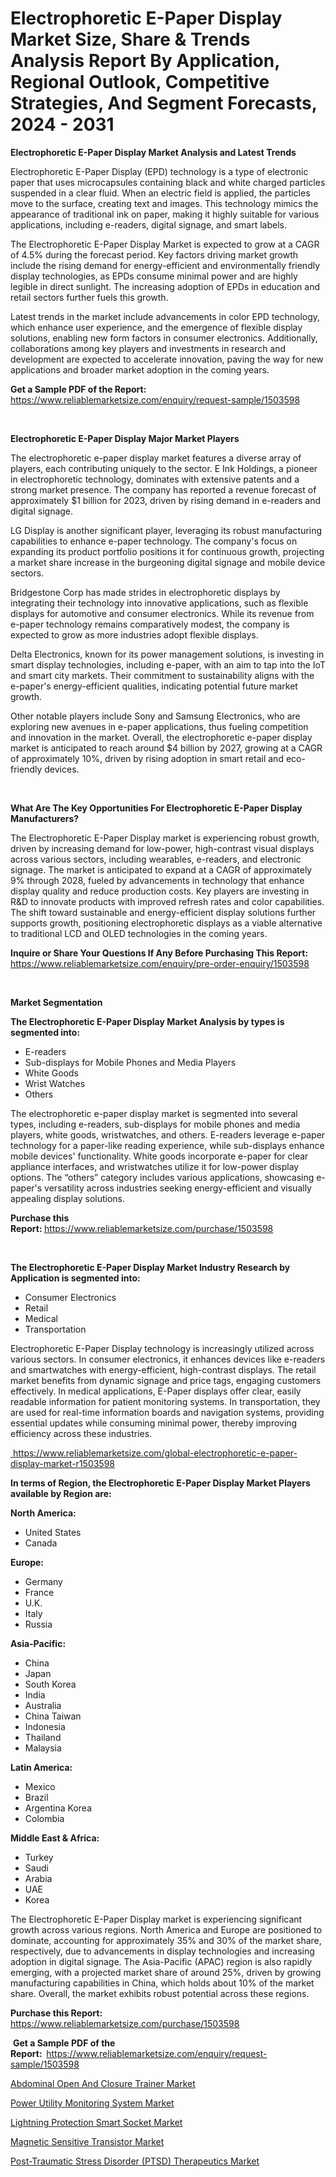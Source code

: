 <p><h1>Electrophoretic E-Paper Display Market Size, Share & Trends Analysis Report By Application, Regional Outlook, Competitive Strategies, And Segment Forecasts, 2024 - 2031</h1></p><p><strong>Electrophoretic E-Paper Display Market Analysis and Latest Trends</strong></p>
<p><p>Electrophoretic E-Paper Display (EPD) technology is a type of electronic paper that uses microcapsules containing black and white charged particles suspended in a clear fluid. When an electric field is applied, the particles move to the surface, creating text and images. This technology mimics the appearance of traditional ink on paper, making it highly suitable for various applications, including e-readers, digital signage, and smart labels.</p><p>The Electrophoretic E-Paper Display Market is expected to grow at a CAGR of 4.5% during the forecast period. Key factors driving market growth include the rising demand for energy-efficient and environmentally friendly display technologies, as EPDs consume minimal power and are highly legible in direct sunlight. The increasing adoption of EPDs in education and retail sectors further fuels this growth. </p><p>Latest trends in the market include advancements in color EPD technology, which enhance user experience, and the emergence of flexible display solutions, enabling new form factors in consumer electronics. Additionally, collaborations among key players and investments in research and development are expected to accelerate innovation, paving the way for new applications and broader market adoption in the coming years.</p></p>
<p><strong>Get a Sample PDF of the Report:&nbsp;</strong> <a href="https://www.reliablemarketsize.com/enquiry/request-sample/1503598?utm_campaign=1180&utm_medium=2&utm_source=Github&utm_content=ia&utm_term=12102024&utm_id=electrophoretic-e-paper-display">https://www.reliablemarketsize.com/enquiry/request-sample/1503598</a></p>
<p>&nbsp;</p>
<p><strong>Electrophoretic E-Paper Display Major Market Players</strong></p>
<p><p>The electrophoretic e-paper display market features a diverse array of players, each contributing uniquely to the sector. E Ink Holdings, a pioneer in electrophoretic technology, dominates with extensive patents and a strong market presence. The company has reported a revenue forecast of approximately $1 billion for 2023, driven by rising demand in e-readers and digital signage.</p><p>LG Display is another significant player, leveraging its robust manufacturing capabilities to enhance e-paper technology. The company's focus on expanding its product portfolio positions it for continuous growth, projecting a market share increase in the burgeoning digital signage and mobile device sectors.</p><p>Bridgestone Corp has made strides in electrophoretic displays by integrating their technology into innovative applications, such as flexible displays for automotive and consumer electronics. While its revenue from e-paper technology remains comparatively modest, the company is expected to grow as more industries adopt flexible displays.</p><p>Delta Electronics, known for its power management solutions, is investing in smart display technologies, including e-paper, with an aim to tap into the IoT and smart city markets. Their commitment to sustainability aligns with the e-paper's energy-efficient qualities, indicating potential future market growth.</p><p>Other notable players include Sony and Samsung Electronics, who are exploring new avenues in e-paper applications, thus fueling competition and innovation in the market. Overall, the electrophoretic e-paper display market is anticipated to reach around $4 billion by 2027, growing at a CAGR of approximately 10%, driven by rising adoption in smart retail and eco-friendly devices.</p></p>
<p>&nbsp;</p>
<p><strong>What Are The Key Opportunities For Electrophoretic E-Paper Display Manufacturers?</strong></p>
<p><p>The Electrophoretic E-Paper Display market is experiencing robust growth, driven by increasing demand for low-power, high-contrast visual displays across various sectors, including wearables, e-readers, and electronic signage. The market is anticipated to expand at a CAGR of approximately 9% through 2028, fueled by advancements in technology that enhance display quality and reduce production costs. Key players are investing in R&D to innovate products with improved refresh rates and color capabilities. The shift toward sustainable and energy-efficient display solutions further supports growth, positioning electrophoretic displays as a viable alternative to traditional LCD and OLED technologies in the coming years.</p></p>
<p><strong>Inquire or Share Your Questions If Any Before Purchasing This Report:</strong> <a href="https://www.reliablemarketsize.com/enquiry/pre-order-enquiry/1503598?utm_campaign=1180&utm_medium=2&utm_source=Github&utm_content=ia&utm_term=12102024&utm_id=electrophoretic-e-paper-display">https://www.reliablemarketsize.com/enquiry/pre-order-enquiry/1503598</a></p>
<p>&nbsp;</p>
<p><strong>Market Segmentation</strong></p>
<p><strong>The Electrophoretic E-Paper Display Market Analysis by types is segmented into:</strong></p>
<p><ul><li>E-readers</li><li>Sub-displays for Mobile Phones and Media Players</li><li>White Goods</li><li>Wrist Watches</li><li>Others</li></ul></p>
<p><p>The electrophoretic e-paper display market is segmented into several types, including e-readers, sub-displays for mobile phones and media players, white goods, wristwatches, and others. E-readers leverage e-paper technology for a paper-like reading experience, while sub-displays enhance mobile devices' functionality. White goods incorporate e-paper for clear appliance interfaces, and wristwatches utilize it for low-power display options. The “others” category includes various applications, showcasing e-paper's versatility across industries seeking energy-efficient and visually appealing display solutions.</p></p>
<p><strong>Purchase this Report:&nbsp;</strong><a href="https://www.reliablemarketsize.com/purchase/1503598?utm_campaign=1180&utm_medium=2&utm_source=Github&utm_content=ia&utm_term=12102024&utm_id=electrophoretic-e-paper-display">https://www.reliablemarketsize.com/purchase/1503598</a></p>
<p>&nbsp;</p>
<p><strong>The Electrophoretic E-Paper Display Market Industry Research by Application is segmented into:</strong></p>
<p><ul><li>Consumer Electronics</li><li>Retail</li><li>Medical</li><li>Transportation</li></ul></p>
<p><p>Electrophoretic E-Paper Display technology is increasingly utilized across various sectors. In consumer electronics, it enhances devices like e-readers and smartwatches with energy-efficient, high-contrast displays. The retail market benefits from dynamic signage and price tags, engaging customers effectively. In medical applications, E-Paper displays offer clear, easily readable information for patient monitoring systems. In transportation, they are used for real-time information boards and navigation systems, providing essential updates while consuming minimal power, thereby improving efficiency across these industries.</p></p>
<p><a href="https://www.reliablemarketsize.com/global-electrophoretic-e-paper-display-market-r1503598?utm_campaign=1180&utm_medium=2&utm_source=Github&utm_content=ia&utm_term=12102024&utm_id=electrophoretic-e-paper-display">&nbsp;https://www.reliablemarketsize.com/global-electrophoretic-e-paper-display-market-r1503598</a></p>
<p><strong>In terms of Region, the Electrophoretic E-Paper Display Market Players available by Region are:</strong></p>
<p>
    <p> <strong> North America: </strong>
        <ul>
            <li>United States</li>
            <li>Canada</li>
        </ul>
        </p> 
    <p> <strong> Europe: </strong>
        <ul>
            <li>Germany</li>
            <li>France</li>
            <li>U.K.</li>
            <li>Italy</li>
            <li>Russia</li>
        </ul>
        </p> 
    <p> <strong> Asia-Pacific: </strong>
        <ul>
            <li>China</li>
            <li>Japan</li>
            <li>South Korea</li>
            <li>India</li>
            <li>Australia</li>
            <li>China Taiwan</li>
            <li>Indonesia</li>
            <li>Thailand</li>
            <li>Malaysia</li>
        </ul>
        </p> 
    <p> <strong> Latin America: </strong>
        <ul>
            <li>Mexico</li>
            <li>Brazil</li>
            <li>Argentina Korea</li>
            <li>Colombia</li>
        </ul>
        </p> 
    <p> <strong> Middle East & Africa: </strong>
        <ul>
            <li>Turkey</li>
            <li>Saudi</li>
            <li>Arabia</li>
            <li>UAE</li>
            <li>Korea</li>
        </ul>
    </p>
    </p>
<p><p>The Electrophoretic E-Paper Display market is experiencing significant growth across various regions. North America and Europe are positioned to dominate, accounting for approximately 35% and 30% of the market share, respectively, due to advancements in display technologies and increasing adoption in digital signage. The Asia-Pacific (APAC) region is also rapidly emerging, with a projected market share of around 25%, driven by growing manufacturing capabilities in China, which holds about 10% of the market share. Overall, the market exhibits robust potential across these regions.</p></p>
<p><strong>Purchase this Report: </strong><a href="https://www.reliablemarketsize.com/purchase/1503598?utm_campaign=1180&utm_medium=2&utm_source=Github&utm_content=ia&utm_term=12102024&utm_id=electrophoretic-e-paper-display">https://www.reliablemarketsize.com/purchase/1503598</a></p>
<p>&nbsp;<strong>Get a Sample PDF of the Report:&nbsp;&nbsp;</strong><a href="https://www.reliablemarketsize.com/enquiry/request-sample/1503598?utm_campaign=1180&utm_medium=2&utm_source=Github&utm_content=ia&utm_term=12102024&utm_id=electrophoretic-e-paper-display">https://www.reliablemarketsize.com/enquiry/request-sample/1503598</a></p>
<p><strong></strong></p>
<p><p><a href="https://www.linkedin.com/pulse/strategic-roadmap-success-global-abdominal-open-closure-ywwfe?utm_campaign=1180&utm_medium=2&utm_source=Github&utm_content=ia&utm_term=12102024&utm_id=electrophoretic-e-paper-display">Abdominal Open And Closure Trainer Market</a></p><p><a href="https://github.com/angelajermaine/Market-Research-Report-List-5/blob/main/power-utility-monitoring-system-market.md?utm_campaign=1180&utm_medium=2&utm_source=Github&utm_content=ia&utm_term=12102024&utm_id=electrophoretic-e-paper-display">Power Utility Monitoring System Market</a></p><p><a href="https://www.linkedin.com/pulse/lightning-protection-smart-socket-industry-analysis-report-its-drslc?utm_campaign=1180&utm_medium=2&utm_source=Github&utm_content=ia&utm_term=12102024&utm_id=electrophoretic-e-paper-display">Lightning Protection Smart Socket Market</a></p><p><a href="https://www.linkedin.com/pulse/magnetic-sensitive-transistor-market-evolution-regional-adaptations-omlfe?utm_campaign=1180&utm_medium=2&utm_source=Github&utm_content=ia&utm_term=12102024&utm_id=electrophoretic-e-paper-display">Magnetic Sensitive Transistor Market</a></p><p><a href="https://github.com/provorikovar/Market-Research-Report-List-6/blob/main/post-traumatic-stress-disorder-ptsd-therapeutics-market.md?utm_campaign=1180&utm_medium=2&utm_source=Github&utm_content=ia&utm_term=12102024&utm_id=electrophoretic-e-paper-display">Post-Traumatic Stress Disorder (PTSD) Therapeutics Market</a></p></p>